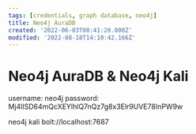 ```yaml
---
tags: [credentials, graph database, neo4j]
title: Neo4j AuraDB
created: '2022-06-03T00:41:20.000Z'
modified: '2022-08-18T14:10:42.166Z'
---
```


# Neo4j AuraDB & Neo4j Kali

username:
neo4j
password:
Mj4IlSD64mQcXEYlhlQ7nQz7g8x3Elr9UVE78InPW9w

neo4j kali bolt://localhost:7687
